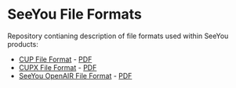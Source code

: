 # SeeYou File Formats

Repository contianing description of file formats used within SeeYou products:

- [CUP File Format](CUP_file_format.md) - [PDF](https://github.com/naviter/seeyou_file_formats/releases/download/v1.0/CUP_file_format.pdf)
- [CUPX File Format](CUPX_file_format.md) - [PDF](https://github.com/naviter/seeyou_file_formats/releases/download/v1.0/CUPX_file_format.pdf)
- [SeeYou OpenAIR File Format](OpenAir_File_Format_Support.md) - [PDF](https://github.com/naviter/seeyou_file_formats/releases/download/v1.0/OpenAir_File_Format_Support.pdf)
